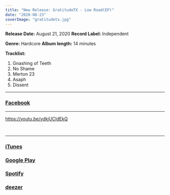 ```yaml
---
title: "New Release: GratitudeTX - Low Road(EP)"
date: "2020-08-23"
coverImage: "gratitudetx.jpg"
---
```


**Release Date:** August 21, 2020 **Record Label:** Independent

**Genre:** Hardcore **Album length:** 14 minutes

**Tracklist:**

1. Gnashing of Teeth
2. No Shame
3. Merton 23
4. Asaph
5. Dissent

* * *

### [Facebook](https://web.facebook.com/GratitudeTXband)

* * *

https://youtu.be/ydkjUCldEkQ

 

* * *

### [iTunes](https://music.apple.com/us/album/low-road-ep/1527158002?uo=4&app=itunes&at=1001lry3&ct=dashboard)

### [Google Play](https://play.google.com/store/music/album/Gratitudetx_Low_Road?id=Bd7koxcnw5be26qgmyxkpc6megu)

### [Spotify](https://open.spotify.com/album/0ZiEPKdBkpInWz5fFM1Olf)

### [deezer](https://www.deezer.com/album/166292042)
